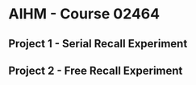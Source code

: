 # AIHM - Course 02464

## Project 1 - Serial Recall Experiment

## Project 2 - Free Recall Experiment
